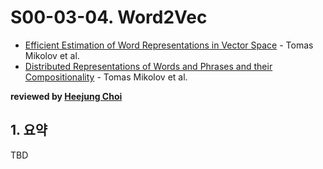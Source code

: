 # S00-03-04. Word2Vec

- [Efficient Estimation of Word Representations in Vector Space](https://arxiv.org/abs/1301.3781) - Tomas Mikolov et al.
- [Distributed Representations of Words and Phrases and their Compositionality](https://arxiv.org/abs/1310.4546) - Tomas Mikolov et al.

**reviewed by [Heejung Choi](https://github.com/h-doong)**

## 1. 요약

TBD
